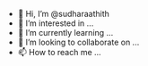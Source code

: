 - 👋 Hi, I’m @sudharaathith
- 👀 I’m interested in ...
- 🌱 I’m currently learning ...
- 💞️ I’m looking to collaborate on ...
- 📫 How to reach me ...

<!---
sudharaathith/sudharaathith is a ✨ special ✨ repository because its `README.md` (this file) appears on your GitHub profile.
You can click the Preview link to take a look at your changes.
--->
